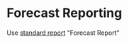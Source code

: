 # Forecast Reporting

Use [standard report](../../reports_and_dashboards/standard/standard.md) "Forecast Report"